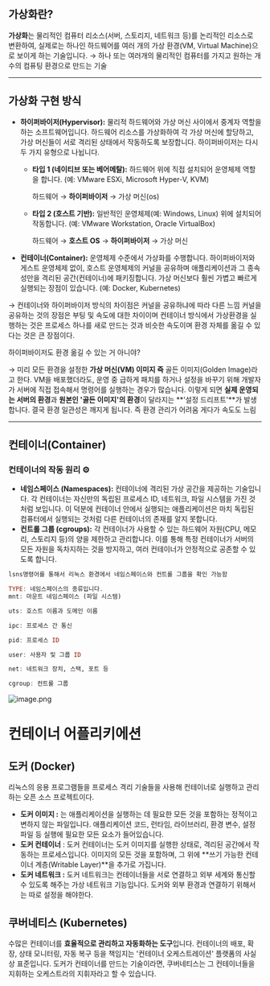 ## 가상화란?

**가상화**는 물리적인 컴퓨터 리소스(서버, 스토리지, 네트워크 등)를 논리적인 리소스로 변환하여, 실제로는 하나인 하드웨어를 여러 개의 가상 환경(VM, Virtual Machine)으로 보이게 하는 기술입니다. 
→ 하나 또는 여러개의 물리적인 컴퓨터를 가지고 원하는 개수의 컴퓨팅 환경으로 만드는 기술 

---

## 가상화 구현 방식

- **하이퍼바이저(Hypervisor):** 물리적 하드웨어와 가상 머신 사이에서 중계자 역할을 하는 소프트웨어입니다. 하드웨어 리소스를 가상화하여 각 가상 머신에 할당하고, 가상 머신들이 서로 격리된 상태에서 작동하도록 보장합니다. 하이퍼바이저는 다시 두 가지 유형으로 나뉩니다.
    - **타입 1 (네이티브 또는 베어메탈):** 하드웨어 위에 직접 설치되어 운영체제 역할을 합니다. (예: VMware ESXi, Microsoft Hyper-V, KVM)
        
        하드웨어 → **하이퍼바이저** → 가상 머신(os)
        
    - **타입 2 (호스트 기반):** 일반적인 운영체제(예: Windows, Linux) 위에 설치되어 작동합니다. (예: VMware Workstation, Oracle VirtualBox)
        
        하드웨어 → **호스트 OS** → **하이퍼바이저** → 가상 머신
        
- **컨테이너(Container):** 운영체제 수준에서 가상화를 수행합니다. 하이퍼바이저와 게스트 운영체제 없이, 호스트 운영체제의 커널을 공유하며 애플리케이션과 그 종속성만을 격리된 공간(컨테이너)에 패키징합니다. 가상 머신보다 훨씬 가볍고 빠르게 실행되는 장점이 있습니다. (예: Docker, Kubernetes)

→ 컨테이너와 하이퍼바이저 방식의 차이점은 커널을 공유하냐에 따라 다른 느낌 커널을 공유하는 것의 장점은 부팅 및 속도에 대한 차이이며 컨테이너 방식에서 가상환경을 실행하는 것은 프로세스 하나를 새로 만드는 것과 비슷한 속도이며 환경 자체를 옮길 수 있다는 것은 큰 장점이다.

하이퍼바이저도 환경 옮길 수 있는 거 아니야?

→ 미리 모든 환경을 설정한 **가상 머신(VM) 이미지 즉** 골든 이미지(Golden Image)라고 한다. VM을 배포했더라도, 운영 중 급하게 패치를 하거나 설정을 바꾸기 위해 개발자가 서버에 직접 접속해서 명령어를 실행하는 경우가 많습니다. 이렇게 되면 **실제 운영되는 서버의 환경**과 **원본인 '골든 이미지'의 환경**이 달라지는 **'설정 드리프트'**가 발생합니다. 결국 환경 일관성은 깨지게 됩니다. 즉 환경 관리가 어려움 게다가 속도도 느림

---

## 컨테이너(**Container**)

### 컨테이너의 작동 원리 ⚙️

- **네임스페이스 (Namespaces):** 컨테이너에 격리된 가상 공간을 제공하는 기술입니다. 각 컨테이너는 자신만의 독립된 프로세스 ID, 네트워크, 파일 시스템을 가진 것처럼 보입니다. 이 덕분에 컨테이너 안에서 실행되는 애플리케이션은 마치 독립된 컴퓨터에서 실행되는 것처럼 다른 컨테이너의 존재를 알지 못합니다.
- **컨트롤 그룹 (cgroups):** 각 컨테이너가 사용할 수 있는 하드웨어 자원(CPU, 메모리, 스토리지 등)의 양을 제한하고 관리합니다. 이를 통해 특정 컨테이너가 서버의 모든 자원을 독차지하는 것을 방지하고, 여러 컨테이너가 안정적으로 공존할 수 있도록 합니다.

```haskell
lsns명령어를 통해서 리눅스 환경에서 네임스페이스와 컨트롤 그룹을 확인 가능함

TYPE: 네임스페이스의 종류입니다.
mnt: 마운트 네임스페이스 (파일 시스템)

uts: 호스트 이름과 도메인 이름

ipc: 프로세스 간 통신

pid: 프로세스 ID

user: 사용자 및 그룹 ID

net: 네트워크 장치, 스택, 포트 등

cgroup: 컨트롤 그룹
```

![image.png](attachment:5eb4482d-38c3-4bee-8f06-9e6aac3a6c3e:image.png)

# 컨테이너 어플리키에션

## **도커 (Docker)**

 리눅스의 응용 프로그램들을 프로세스 격리 기술들을 사용해 컨테이너로 실행하고 관리하는 오픈 소스 프로젝트이다.

- **도커 이미지 :** 는 애플리케이션을 실행하는 데 필요한 모든 것을 포함하는 정적이고 변하지 않는 파일입니다. 애플리케이션 코드, 런타임, 라이브러리, 환경 변수, 설정 파일 등 실행에 필요한 모든 요소가 들어있습니다.
- **도커 컨테이너**  : 도커 컨테이너는 도커 이미지를 실행한 상태로, 격리된 공간에서 작동하는 프로세스입니다. 이미지의 모든 것을 포함하며, 그 위에 **쓰기 가능한 컨테이너 계층(Writable Layer)**을 추가로 가집니다.
- **도커 네트워크 :** 도커 네트워크는 컨테이너들을 서로 연결하고 외부 세계와 통신할 수 있도록 해주는 가상 네트워크 기능입니다. 도커와 외부 환경과 연결하기 위해서는 따로 설정을 해야한다.

## **쿠버네티스 (Kubernetes)**

 수많은 컨테이너를 **효율적으로 관리하고 자동화하는 도구**입니다. 컨테이너의 배포, 확장, 상태 모니터링, 자동 복구 등을 책임지는 '컨테이너 오케스트레이션' 플랫폼의 사실상 표준입니다. 도커가 컨테이너를 만드는 기술이라면, 쿠버네티스는 그 컨테이너들을 지휘하는 오케스트라의 지휘자라고 할 수 있습니다.